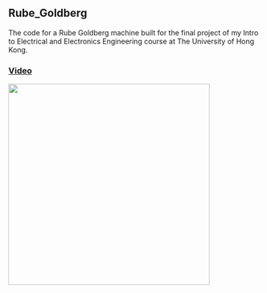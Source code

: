 ## Rube_Goldberg

The code for a Rube Goldberg machine built for the final project of my Intro to Electrical and Electronics Engineering course at 
The University of Hong Kong.

### [Video](https://www.youtube.com/watch?v=huZIT-BSQT0)

<img src="http://img.youtube.com/vi/huZIT-BSQT0/0.jpg" width="400px">

